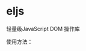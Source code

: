 # eljs
轻量级JavaScript DOM 操作库

<pre>
使用方法：
<script src="xxxx/el.js"></script>
<script>
  $('ul');
  $('#ul');
  $('#ul li');
  $.template(text, data);
  $.ajax(url, 'POST', data, success, error);
  $id.on(eventType,handle,capture);
  $id.on(eventType,childSelector,handle,capture);
  $id.off(eventType,handle);
  $id.trigger(eventType);
</script>
</pre>
